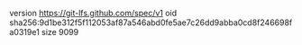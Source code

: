 version https://git-lfs.github.com/spec/v1
oid sha256:9d1be312f5f112053af87a546abd0fe5ae7c26dd9abba0cd8f246698fa0319e1
size 9099
